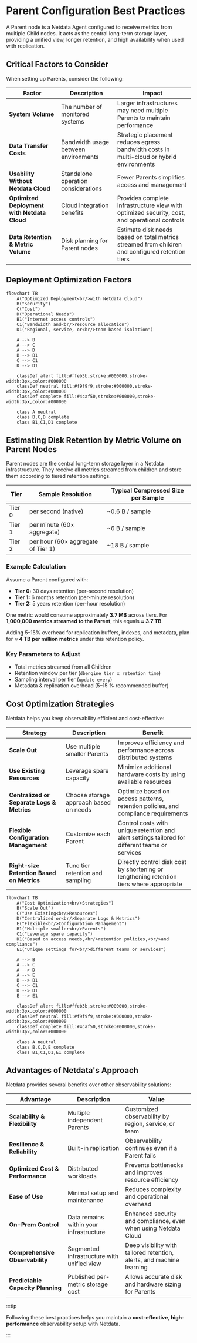 # Parent Configuration Best Practices

A Parent node is a Netdata Agent configured to receive metrics from multiple Child nodes. It acts as the central long-term storage layer, providing a unified view, longer retention, and high availability when used with replication.

## Critical Factors to Consider

When setting up Parents, consider the following:

| Factor                                      | Description                          | Impact                                                                                        |
|---------------------------------------------|--------------------------------------|-----------------------------------------------------------------------------------------------|
| **System Volume**                           | The number of monitored systems      | Larger infrastructures may need multiple Parents to maintain performance                      |
| **Data Transfer Costs**                     | Bandwidth usage between environments | Strategic placement reduces egress bandwidth costs in multi-cloud or hybrid environments      |
| **Usability Without Netdata Cloud**         | Standalone operation considerations  | Fewer Parents simplifies access and management                                                |
| **Optimized Deployment with Netdata Cloud** | Cloud integration benefits           | Provides complete infrastructure view with optimized security, cost, and operational controls |
| **Data Retention & Metric Volume**          | Disk planning for Parent nodes       | Estimate disk needs based on total metrics streamed from children and configured retention tiers |

## Deployment Optimization Factors

```mermaid
flowchart TB
    A("Optimized Deployment<br/>with Netdata Cloud")
    B("Security")
    C("Cost")
    D("Operational Needs")
    B1("Internet access controls")
    C1("Bandwidth and<br/>resource allocation")
    D1("Regional, service, or<br/>team-based isolation")
    
    A --> B
    A --> C
    A --> D
    B --> B1
    C --> C1
    D --> D1
    
    classDef alert fill:#ffeb3b,stroke:#000000,stroke-width:3px,color:#000000
    classDef neutral fill:#f9f9f9,stroke:#000000,stroke-width:3px,color:#000000
    classDef complete fill:#4caf50,stroke:#000000,stroke-width:3px,color:#000000
    
    class A neutral
    class B,C,D complete
    class B1,C1,D1 complete
```

## Estimating Disk Retention by Metric Volume on Parent Nodes

Parent nodes are the central long-term storage layer in a Netdata infrastructure. They receive all metrics streamed from children and store them according to tiered retention settings.

| Tier   | Sample Resolution                  | Typical Compressed Size per Sample |
| ------ | ---------------------------------- | ---------------------------------- |
| Tier 0 | per second (native)                | ~0.6 B / sample                   |
| Tier 1 | per minute (60× aggregate)         | ~6 B / sample                     |
| Tier 2 | per hour (60× aggregate of Tier 1) | ~18 B / sample                    |

### Example Calculation

Assume a Parent configured with:

* **Tier 0:** 30 days retention (per-second resolution)
* **Tier 1:** 6 months retention (per-minute resolution)
* **Tier 2:** 5 years retention (per-hour resolution)

One metric would consume approximately **3.7 MB** across tiers.
For **1,000,000 metrics streamed to the Parent**, this equals **≈ 3.7 TB**.

Adding 5–15% overhead for replication buffers, indexes, and metadata, plan for **≈ 4 TB per million metrics** under this retention policy.

### Key Parameters to Adjust

* Total metrics streamed from all Children
* Retention window per tier (`dbengine tier x retention time`)
* Sampling interval per tier (`update every`)
* Metadata & replication overhead (5–15 % recommended buffer)

## Cost Optimization Strategies

Netdata helps you keep observability efficient and cost-effective:

| Strategy                                   | Description                            | Benefit                                                                                         |
| ------------------------------------------ | -------------------------------------- | ----------------------------------------------------------------------------------------------- |
| **Scale Out**                              | Use multiple smaller Parents           | Improves efficiency and performance across distributed systems                                  |
| **Use Existing Resources**                 | Leverage spare capacity                | Minimize additional hardware costs by using available resources                                 |
| **Centralized or Separate Logs & Metrics** | Choose storage approach based on needs | Optimize based on access patterns, retention policies, and compliance requirements              |
| **Flexible Configuration Management**      | Customize each Parent                  | Control costs with unique retention and alert settings tailored for different teams or services |
| **Right-size Retention Based on Metrics**  | Tune tier retention and sampling       | Directly control disk cost by shortening or lengthening retention tiers where appropriate       |

```mermaid
flowchart TB
    A("Cost Optimization<br/>Strategies")
    B("Scale Out")
    C("Use Existing<br/>Resources")
    D("Centralized or<br/>Separate Logs & Metrics")
    E("Flexible<br/>Configuration Management")
    B1("Multiple smaller<br/>Parents")
    C1("Leverage spare capacity")
    D1("Based on access needs,<br/>retention policies,<br/>and compliance")
    E1("Unique settings for<br/>different teams or services")
    
    A --> B
    A --> C
    A --> D
    A --> E
    B --> B1
    C --> C1
    D --> D1
    E --> E1
    
    classDef alert fill:#ffeb3b,stroke:#000000,stroke-width:3px,color:#000000
    classDef neutral fill:#f9f9f9,stroke:#000000,stroke-width:3px,color:#000000
    classDef complete fill:#4caf50,stroke:#000000,stroke-width:3px,color:#000000
    
    class A neutral
    class B,C,D,E complete
    class B1,C1,D1,E1 complete
```

## Advantages of Netdata's Approach

Netdata provides several benefits over other observability solutions:

| Advantage                         | Description                                | Value                                                                 |
| --------------------------------- | ------------------------------------------ | --------------------------------------------------------------------- |
| **Scalability & Flexibility**     | Multiple independent Parents               | Customized observability by region, service, or team                  |
| **Resilience & Reliability**      | Built-in replication                       | Observability continues even if a Parent fails                        |
| **Optimized Cost & Performance**  | Distributed workloads                      | Prevents bottlenecks and improves resource efficiency                 |
| **Ease of Use**                   | Minimal setup and maintenance              | Reduces complexity and operational overhead                           |
| **On-Prem Control**               | Data remains within your infrastructure    | Enhanced security and compliance, even when using Netdata Cloud       |
| **Comprehensive Observability**   | Segmented infrastructure with unified view | Deep visibility with tailored retention, alerts, and machine learning |
| **Predictable Capacity Planning** | Published per-metric storage cost          | Allows accurate disk and hardware sizing for Parents                  |

:::tip

Following these best practices helps you maintain a **cost-effective**, **high-performance** observability setup with Netdata.

:::
